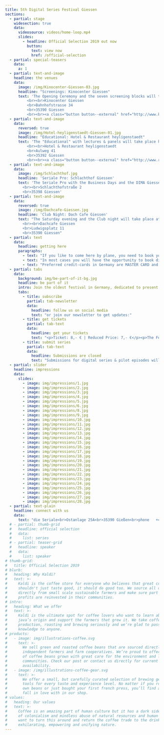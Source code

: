 ```yaml
---
title: 5th Digital Series Festival Giessen 
sections:
  - partial: stage
    widesection: true
    data:
      videosource: videos/home-loop.mp4
      slides:
        - headline: Official Selection 2019 out now
          button:
            text: view now
            href: /official-selection
  - partial: special-teasers
    data:
      a: 1
  - partial: text-and-image
    headline: the venues
    data:
      image: /img/Kinocenter-Giessen-03.jpg
      headline: "Screenings: Kinocenter Giessen"
      text: 'The Opening Ceremony and the seven screening blocks will take place in the centrally located movie theater Kinocenter Giessen.
          <br><br>Kinocenter Giessen
          <br>Bahnhofstrasse 34
          <br>35390 Giessen
          <br><br><a class="button button--external" href="http://www.kinopolis.de/gi" target="_blank">www.kinopolis.de/gi</a>'
  - partial: text-and-image
    data:
      reversed: true
      image: /img/Hotel-heyligenstaedt-Giessen-01.jpg
      headline: "Educational: Hotel & Restaurant heyligenstaedt"
      text: 'The "Educational" with lectures & panels will take place here. The events are free and open for everyone. 
          <br><br>Hotel & Restaurant heyligenstaedt
          <br>Aulweg 41
          <br>35392 Giessen
          <br><br><a class="button button--external" href="http://www.restaurant-heyligenstaedt.de" target="_blank">www.restaurant-heyligenstaedt.de</a>'
  - partial: text-and-image
    data:
      image: /img/Schlachthof.jpg
      headline: 'Seriale Pro: Schlachthof Giessen'
      text: 'The Seriale Pro with the Business Days and the DIMA Giessen - Digital Market, will take place here. There are many places indoors and open air for networking, panel discussions, the pitching contest, workshops and for celebration.
        <br><br>Schlachthofstraße 2
        <br>35398 Giessen'
  - partial: text-and-image
    data:
      reversed: true
      image: /img/Dachcafe-Giessen.jpg
      headline: 'Club Night: Dach Cafe Giessen'
      text: "The Saturday evening and the Club night will take place at the Dach Cafe, above the roofs of Giessen.
        <br><br>Dachcafe Giessen
        <br>Ludwigsplatz 11
        <br>35390 Giessen"
  - partial: text
    data:
      headline: getting here
      paragraphs:
        - text: "If you like to come here by plane, you need to book your flight to FRANKFURT AIRPORT (FRA). The city is called: Frankfurt am Main. It is the biggest airport in Germany and you can reach GIESSEN easily by train."
        - text: "In most cases you will have the opportunity to book direct flights. We recommend these flights as they are often on same price-level as step-over-flights and quite more comfortable."
        - text: "Preferred credit-cards in Germany are MASTER CARD and VISA - only 50% of shops and hotels accept AMERICAN EXPRESS. Please be aware that in Germany people usually pay in cash for amounts below 30€."
  - partial: tabs
    data:
      background: img/be-part-of-it-bg.jpg
      headline: be part of it
      intro: Join the oldest festival in Germany, dedicated to present and celebrate short form digital series. Our goal is to connect, support and pay tribute to all talented creators from around the world and to advertise their wonderful work.
      tabs:
        - title: subscribe
          partial: tab-newsletter
          data:
            headline: follow us on social media
            text: "or join our newsletter to get updates:"
        - title: get tickets
          partial: tab-text
          data:
            headline: get your tickets
            text: "<p>Ticket: 8,- € | Reduced Price: 7,- €</p><p>The Festival Pass includes tickets to all 7 movie theater screenings. Presales will start in April.</p>"
        - title: submit series
          partial: tab-text
          data:
            headline: Submissions are closed
            text: "Submissions for digital series & pilot episodes will open again at September 15, 2019."
  - partial: slider
    headline: impressions
    data:
      slides:
        - image: img/impressions/1.jpg
        - image: img/impressions/2.jpg
        - image: img/impressions/3.jpg
        - image: img/impressions/4.jpg
        - image: img/impressions/5.jpg
        - image: img/impressions/6.jpg
        - image: img/impressions/8.jpg
        - image: img/impressions/9.jpg
        - image: img/impressions/10.jpg
        - image: img/impressions/11.jpg
        - image: img/impressions/12.jpg
        - image: img/impressions/13.jpg
        - image: img/impressions/14.jpg
        - image: img/impressions/15.jpg
        - image: img/impressions/16.jpg
        - image: img/impressions/17.jpg
        - image: img/impressions/18.jpg
        - image: img/impressions/19.jpg
        - image: img/impressions/20.jpg
        - image: img/impressions/21.jpg
        - image: img/impressions/22.jpg
        - image: img/impressions/23.jpg
        - image: img/impressions/24.jpg
        - image: img/impressions/25.jpg
        - image: img/impressions/26.jpg
        - image: img/impressions/27.jpg
        - image: img/impressions/28.jpg
  - partial: text-plain
    headline: connect with us
    data:
      text: "die Seriale<br>Ostanlage 25A<br>35390 Gießen<br>phone   +49 641 13295 398<br>fax         +49 641 13295 433<br>e-mail    info@die-seriale.de"
  # - partial: thumb-grid
  #   headline: official selection
  #   data:
  #     list: series
  # - partial: teaser-grid
  #   headline: speaker
  #   data:
  #     list: speaker
# thumb-grid:
#   title: Official Selection 2019
# blurb:
#   heading: Why Kaldi?
#   text: >-
#     Kaldi is the coffee store for everyone who believes that great coffee
#     shouldn't just taste good, it should do good too. We source all of our beans
#     directly from small scale sustainable farmers and make sure part of the
#     profits are reinvested in their communities.
# intro:
#   heading: What we offer
#   text: >-
#     Kaldi is the ultimate spot for coffee lovers who want to learn about their
#     java’s origin and support the farmers that grew it. We take coffee
#     production, roasting and brewing seriously and we’re glad to pass that
#     knowledge to anyone.
# products:
#   - image: img/illustrations-coffee.svg
#     text: >-
#       We sell green and roasted coffee beans that are sourced directly from
#       independent farmers and farm cooperatives. We’re proud to offer a variety
#       of coffee beans grown with great care for the environment and local
#       communities. Check our post or contact us directly for current
#       availability.
#   - image: /img/illustrations-coffee-gear.svg
#     text: >-
#       We offer a small, but carefully curated selection of brewing gear and
#       tools for every taste and experience level. No matter if you roast your
#       own beans or just bought your first french press, you’ll find a gadget to
#       fall in love with in our shop.
# values:
#   heading: Our values
#   text: >-
#     Coffee is an amazing part of human culture but it has a dark side too – one
#     of colonialism and mindless abuse of natural resources and human lives. We
#     want to turn this around and return the coffee trade to the drink’s
#     exhilarating, empowering and unifying nature.
---
```

